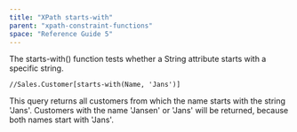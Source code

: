 ```yaml
---
title: "XPath starts-with"
parent: "xpath-constraint-functions"
space: "Reference Guide 5"
---
```

The starts-with() function tests whether a String attribute starts with a specific string.

```
//Sales.Customer[starts-with(Name, 'Jans')]

```

This query returns all customers from which the name starts with the string 'Jans'. Customers with the name 'Jansen' or 'Jans' will be returned, because both names start with 'Jans'.
